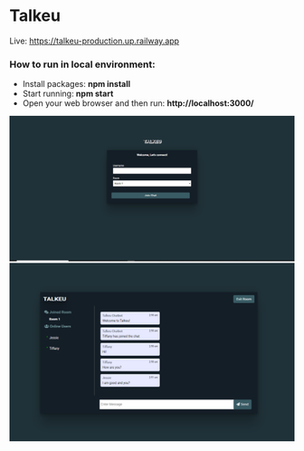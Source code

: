 # Talkeu
Live: https://talkeu-production.up.railway.app

<h3>How to run in local environment: </h3>
<ul>
  <li>Install packages: <b>npm install</b> </li>
  <li>Start running:  <b>npm start</b></li>
  <li>Open your web browser and then run: <b>http://localhost:3000/ </b></li>
</ul>

<img src="public/images/talkeu-welcome-page.png" width="800px" alt="welcome page"/>

<img src="public/images/talkeu-chat.png" width="800px" alt="chat page" />
